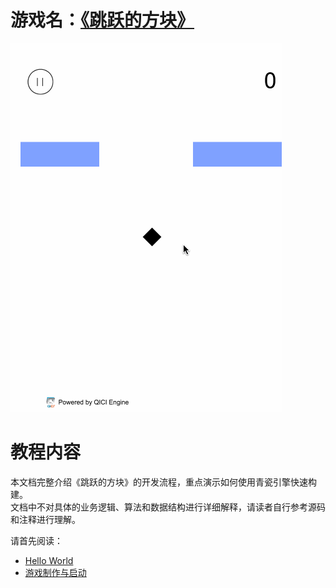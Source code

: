 # 游戏名：[《跳跃的方块》](http://engine.zuoyouxi.com/game/JumpingBrick/)
![Preview](images/jumpingbrick_preview.gif)  

# 教程内容
本文档完整介绍《跳跃的方块》的开发流程，重点演示如何使用青瓷引擎快速构建。  
文档中不对具体的业务逻辑、算法和数据结构进行详细解释，请读者自行参考源码和注释进行理解。  

请首先阅读：  
* [Hello World](http://docs.zuoyouxi.com/HelloWorld)
* [游戏制作与启动](http://docs.zuoyouxi.com/StartUp)
